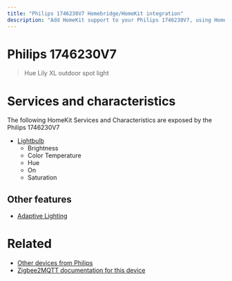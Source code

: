```yaml
---
title: "Philips 1746230V7 Homebridge/HomeKit integration"
description: "Add HomeKit support to your Philips 1746230V7, using Homebridge, Zigbee2MQTT and homebridge-z2m."
---
```

<!---
This file has been GENERATED using src/docgen/docgen.ts
DO NOT EDIT THIS FILE MANUALLY!
-->
# Philips 1746230V7
> Hue Lily XL outdoor spot light


# Services and characteristics
The following HomeKit Services and Characteristics are exposed by
the Philips 1746230V7

* [Lightbulb](../../light.md)
  * Brightness
  * Color Temperature
  * Hue
  * On
  * Saturation

## Other features
* [Adaptive Lighting](../../light.md)

# Related
* [Other devices from Philips](../index.md#philips)
* [Zigbee2MQTT documentation for this device](https://www.zigbee2mqtt.io/devices/1746230V7.html)